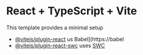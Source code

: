 # React + TypeScript + Vite
This template provides a minimal setup 
- [@vitejs/plugin-react](htps://github.com/vitejs/vite-plugin-rect/blob/main/packages/plugin-react/README.md) us Babel](https://babel
- [@vitejs/plugin-react-swc](https://github.com/vitejs/vite-plugin-react-swc) uses [SWC](https://swc.rs/)


